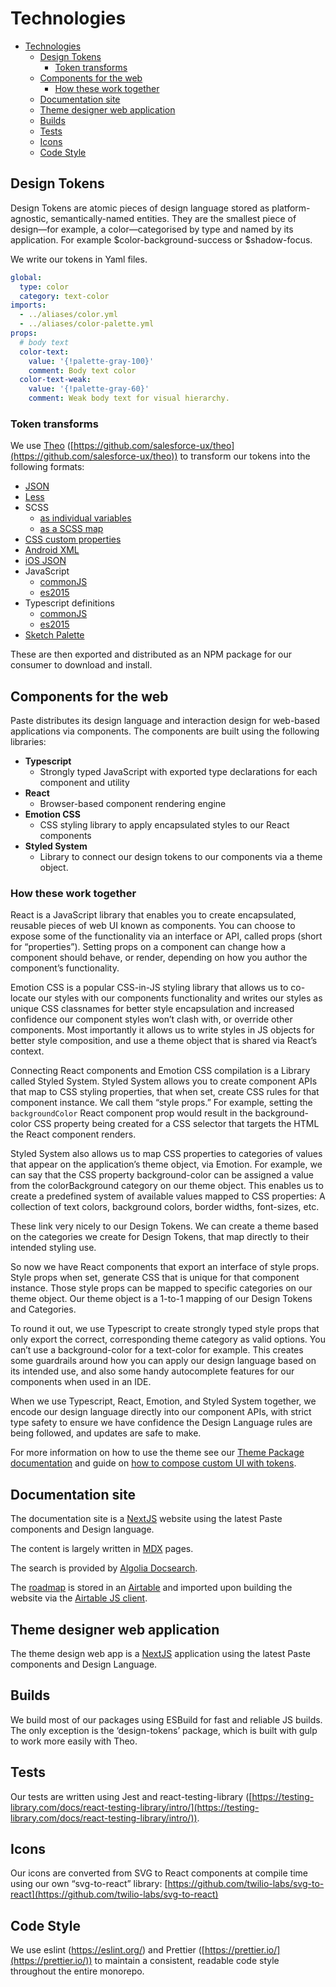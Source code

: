 # Technologies

- [Technologies](#technologies)
  - [Design Tokens](#design-tokens)
    - [Token transforms](#token-transforms)
  - [Components for the web](#components-for-the-web)
    - [How these work together](#how-these-work-together)
  - [Documentation site](#documentation-site)
  - [Theme designer web application](#theme-designer-web-application)
  - [Builds](#builds)
  - [Tests](#tests)
  - [Icons](#icons)
  - [Code Style](#code-style)

## Design Tokens

Design Tokens are atomic pieces of design language stored as platform-agnostic, semantically-named entities. They are the smallest piece of design—for example, a color—categorised by type and named by its application. For example $color-background-success or $shadow-focus.

We write our tokens in Yaml files.

```yml
global:
  type: color
  category: text-color
imports:
  - ../aliases/color.yml
  - ../aliases/color-palette.yml
props:
  # body text
  color-text:
    value: '{!palette-gray-100}'
    comment: Body text color
  color-text-weak:
    value: '{!palette-gray-60}'
    comment: Weak body text for visual hierarchy.
```

### Token transforms

We use [Theo](https://github.com/salesforce-ux/theo) ([https://github.com/salesforce-ux/theo](https://github.com/salesforce-ux/theo)) to transform our tokens into the following formats:

- [JSON](https://unpkg.com/browse/@twilio-paste/design-tokens/dist/tokens.json)
- [Less](https://unpkg.com/browse/@twilio-paste/design-tokens/dist/tokens.less)
- SCSS
  - [as individual variables](https://unpkg.com/browse/@twilio-paste/design-tokens/dist/tokens.default.scss)
  - [as a SCSS map](https://unpkg.com/browse/@twilio-paste/design-tokens/dist/tokens.map.scss)
- [CSS custom properties](https://unpkg.com/browse/@twilio-paste/design-tokens/dist/tokens.custom-properties.css)
- [Android XML](https://unpkg.com/browse/@twilio-paste/design-tokens/dist/tokens.android.xml)
- [iOS JSON](https://unpkg.com/browse/@twilio-paste/design-tokens/dist/tokens.ios.json)
- JavaScript
  - [commonJS](https://unpkg.com/browse/@twilio-paste/design-tokens/dist/tokens.common.js)
  - [es2015](https://unpkg.com/browse/@twilio-paste/design-tokens/dist/tokens.es6.js)
- Typescript definitions
  - [commonJS](https://unpkg.com/browse/@twilio-paste/design-tokens/dist/tokens.common.d.ts)
  - [es2015](https://unpkg.com/browse/@twilio-paste/design-tokens/dist/tokens.es6.d.ts)
- [Sketch Palette](https://unpkg.com/browse/@twilio-paste/design-tokens/dist/sketch.sketchpalette)

These are then exported and distributed as an NPM package for our consumer to download and install.

## Components for the web

Paste distributes its design language and interaction design for web-based applications via components. The components are built using the following libraries:

- **Typescript**
  - Strongly typed JavaScript with exported type declarations for each component and utility
- **React**
  - Browser-based component rendering engine
- **Emotion CSS**
  - CSS styling library to apply encapsulated styles to our React components
- **Styled System**
  - Library to connect our design tokens to our components via a theme object.

### How these work together

React is a JavaScript library that enables you to create encapsulated, reusable pieces of web UI known as components. You can choose to expose some of the functionality via an interface or API, called props (short for “properties”). Setting props on a component can change how a component should behave, or render, depending on how you author the component’s functionality.

Emotion CSS is a popular CSS-in-JS styling library that allows us to co-locate our styles with our components functionality and writes our styles as unique CSS classnames for better style encapsulation and increased confidence our component styles won’t clash with, or override other components. Most importantly it allows us to write styles in JS objects for better style composition, and use a theme object that is shared via React’s context.

Connecting React components and Emotion CSS compilation is a Library called Styled System. Styled System allows you to create component APIs that map to CSS styling properties, that when set, create CSS rules for that component instance. We call them “style props.” For example, setting the `backgroundColor` React component prop would result in the background-color CSS property being created for a CSS selector that targets the HTML the React component renders.

Styled System also allows us to map CSS properties to categories of values that appear on the application’s theme object, via Emotion. For example, we can say that the CSS property background-color can be assigned a value from the colorBackground category on our theme object. This enables us to create a predefined system of available values mapped to CSS properties: A collection of text colors, background colors, border widths, font-sizes, etc.

These link very nicely to our Design Tokens. We can create a theme based on the categories we create for Design Tokens, that map directly to their intended styling use.

So now we have React components that export an interface of style props. Style props when set, generate CSS that is unique for that component instance. Those style props can be mapped to specific categories on our theme object. Our theme object is a 1-to-1 mapping of our Design Tokens and Categories.

To round it out, we use Typescript to create strongly typed style props that only export the correct, corresponding theme category as valid options. You can’t use a background-color for a text-color for example. This creates some guardrails around how you can apply our design language based on its intended use, and also some handy autocomplete features for our components when used in an IDE.

When we use Typescript, React, Emotion, and Styled System together, we encode our design language directly into our component APIs, with strict type safety to ensure we have confidence the Design Language rules are being followed, and updates are safe to make.

For more information on how to use the theme see our [Theme Package documentation](https://paste.twilio.design/tokens/theme-package) and guide on [how to compose custom UI with tokens](https://paste.twilio.design/tokens/how-to-compose-custom-ui-with-tokens).

## Documentation site

The documentation site is a [NextJS](https://nextjs.org/) website using the latest Paste components and Design language.

The content is largely written in [MDX](https://mdxjs.com/) pages.

The search is provided by [Algolia Docsearch](https://docsearch.algolia.com/).

The [roadmap](https://paste.twilio.design/roadmap/) is stored in an [Airtable](https://airtable.com/) and imported upon building the website via the [Airtable JS client](https://github.com/Airtable/airtable.js).

## Theme designer web application

The theme design web app is a [NextJS](https://nextjs.org/) application using the latest Paste components and Design Language.

## Builds

We build most of our packages using ESBuild for fast and reliable JS builds. The only exception is the ‘design-tokens’ package, which is built with gulp to work more easily with Theo.

## Tests

Our tests are written using Jest and react-testing-library ([https://testing-library.com/docs/react-testing-library/intro/](https://testing-library.com/docs/react-testing-library/intro/)).

## Icons

Our icons are converted from SVG to React components at compile time using our own “svg-to-react” library: [https://github.com/twilio-labs/svg-to-react](https://github.com/twilio-labs/svg-to-react)

## Code Style

We use eslint (https://eslint.org/) and Prettier ([https://prettier.io/](https://prettier.io/)) to maintain a consistent, readable code style throughout the entire monorepo.
